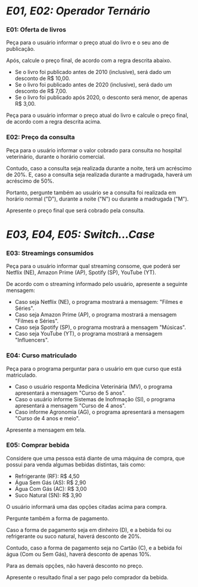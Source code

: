 # *E01, E02: Operador Ternário*

### **E01: Oferta de livros**

Peça para o usuário informar o preço atual do livro e o seu ano de publicação. 

Após, calcule o preço final, de acordo com a regra descrita abaixo.
* Se o livro foi publicado antes de 2010 (inclusive), será dado um desconto de R$ 10,00.
* Se o livro foi publicado antes de 2020 (inclusive), será dado um desconto de R$ 7,00.
* Se o livro foi publicado após 2020, o desconto será menor, de apenas R$ 3,00.

Peça para o usuário informar o preço atual do livro e calcule o preço final, de acordo com a regra descrita acima.

### **E02: Preço da consulta**

Peça para o usuário informar o valor cobrado para consulta no hospital veterinário, durante o horário comercial. 

Contudo, caso a consulta seja realizada durante a noite, terá um acréscimo de 20%. E, caso a consulta seja realizada durante a madrugada, haverá um acréscimo de 50%.

Portanto, pergunte também ao usuário se a consulta foi realizada em horário normal ("D"), durante a noite ("N") ou durante a madrugada ("M").

Apresente o preço final que será cobrado pela consulta.


# *E03, E04, E05: Switch...Case*

### **E03: Streamings consumidos**
Peça para o usuário informar qual streaming consome, que poderá ser Netflix (NE), Amazon Prime (AP), Spotify (SP), YouTube (YT).

De acordo com o streaming informado pelo usuário, apresente a seguinte mensagem:

* Caso seja Netflix (NE), o programa mostrará a mensagem: "Filmes e Séries".
* Caso seja Amazon Prime (AP), o programa mostrará a mensagem "Filmes e Séries".
* Caso seja Spotify (SP), o programa mostrará a mensagem "Músicas".
* Caso seja YouTube (YT), o programa mostrará a mensagem "Influencers".

### **E04: Curso matriculado**
Peça para o programa perguntar para o usuário em que curso que está matriculado.

* Caso o usuário responta Medicina Veterinária (MV), o programa apresentará a mensagem "Curso de 5 anos".
* Caso o usuário informe Sistemas de Inofrmação (SI), o programa apresentará a mensagem "Curso de 4 anos".
* Caso informe Agronomia (AG), o programa apresentará a mensagem "Curso de 4 anos e meio".

Apresente a mensagem em tela.

### **E05: Comprar bebida**
Considere que uma pessoa está diante de uma máquina de compra, que possui para venda algumas bebidas distintas, tais como:

* Refrigerante (RF): R$ 4,50
* Água Sem Gás (AS): R$ 2,90
* Água Com Gás (AC): R$ 3,00
* Suco Natural (SN): R$ 3,90

O usuário informará uma das opções citadas acima para compra.

Pergunte também a forma de pagamento.

Caso a forma de pagamento seja em dinheiro (D), e a bebida foi ou refrigerante ou suco natural, haverá desconto de 20%.

Contudo, caso a forma de pagamento seja no Cartão (C), e a bebida foi água (Com ou Sem Gás), haverá desconto de apenas 10%. 

Para as demais opções, não haverá desconto no preço.

Apresente o resultado final a ser pago pelo comprador da bebida.